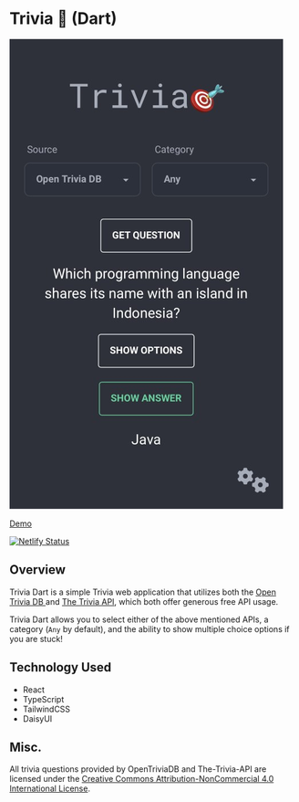 # Trivia 🎯 (Dart)

![trivia-dart-image](/src/assets/triviadart.webp)

[Demo](https://triviadart.netlify.app/)

[![Netlify Status](https://api.netlify.com/api/v1/badges/6cb91f4b-93fe-4ac1-b7e0-417c39c7a2c4/deploy-status)](https://app.netlify.com/sites/triviadart/deploys)

## Overview

Trivia Dart is a simple Trivia web application that utilizes both the [Open Trivia DB ](https://opentdb.com/) and [The Trivia API](https://the-trivia-api.com/), which both offer generous free API usage.

Trivia Dart allows you to select either of the above mentioned APIs, a category (`Any` by default), and the ability to show multiple choice options if you are stuck!

## Technology Used

- React
- TypeScript
- TailwindCSS
- DaisyUI

## Misc.

All trivia questions provided by OpenTriviaDB and The-Trivia-API are licensed under the [Creative Commons Attribution-NonCommercial 4.0 International License](https://creativecommons.org/licenses/by-nc/4.0/).

